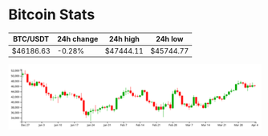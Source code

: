 # Bitcoin Stats

BTC/USDT|24h change|24h high|24h low|
|---|---|---|---|
|$46186.63|-0.28%|$47444.11|$45744.77|

<img src="./chart.svg">
